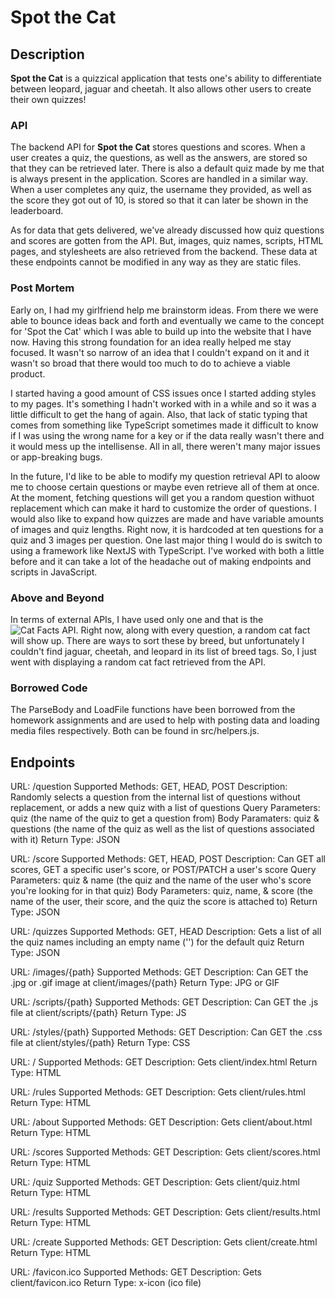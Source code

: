 # Spot the Cat

## Description

**Spot the Cat** is a quizzical application that tests one's ability to differentiate between leopard, jaguar and cheetah. It also allows other users to create their own quizzes!

### API

The backend API for **Spot the Cat** stores questions and scores. When a user creates a quiz, the questions, as well as the answers, are stored so that they can be retrieved later. There is also a default quiz made by me that is always present in the application. Scores are handled in a similar way. When a user completes any quiz, the username they provided, as well as the score they got out of 10, is stored so that it can later be shown in the leaderboard.

As for data that gets delivered, we've already discussed how quiz questions and scores are gotten from the API. But, images, quiz names, scripts, HTML pages, and stylesheets are also retrieved from the backend. These data at these endpoints cannot be modified in any way as they are static files.

### Post Mortem

Early on, I had my girlfriend help me brainstorm ideas. From there we were able to bounce ideas back and forth and eventually we came to the concept for 'Spot the Cat' which I was able to build up into the website that I have now. Having this strong foundation for an idea really helped me stay focused. It wasn't so narrow of an idea that I couldn't expand on it and it wasn't so broad that there would too much to do to achieve a viable product.

I started having a good amount of CSS issues once I started adding styles to my pages. It's something I hadn't worked with in a while and so it was a little difficult to get the hang of again. Also, that lack of static typing that comes from something like TypeScript sometimes made it difficult to know if I was using the wrong name for a key or if the data really wasn't there and it would mess up the intellisense. All in all, there weren't many major issues or app-breaking bugs.

In the future, I'd like to be able to modify my question retrieval API to aloow me to choose certain questions or maybe even retrieve all of them at once. At the moment, fetching questions will get you a random question withuot replacement which can make it hard to customize the order of questions. I would also like to expand how quizzes are made and have variable amounts of images and quiz lengths. Right now, it is hardcoded at ten questions for a quiz and 3 images per question. One last major thing I would do is switch to using a framework like NextJS with TypeScript. I've worked with both a little before and it can take a lot of the headache out of making endpoints and scripts in JavaScript.

### Above and Beyond

In terms of external APIs, I have used only one and that is the ![Cat Facts API](https://catfact.ninja/). Right now, along with every question, a random cat fact will show up. There are ways to sort these by breed, but unfortunately I couldn't find jaguar, cheetah, and leopard in its list of breed tags. So, I just went with displaying a random cat fact retrieved from the API.

### Borrowed Code

The ParseBody and LoadFile functions have been borrowed from the homework assignments and are used to help with posting data and loading media files respectively. Both can be found in src/helpers.js.

## Endpoints

URL: /question
Supported Methods: GET, HEAD, POST
Description: Randomly selects a question from the internal list of questions without replacement, or adds a new quiz with a list of questions
Query Parameters: quiz (the name of the quiz to get a question from)
Body Paramaters: quiz & questions (the name of the quiz as well as the list of questions associated with it)
Return Type: JSON

URL: /score
Supported Methods: GET, HEAD, POST
Description: Can GET all scores, GET a specific user's score, or POST/PATCH a user's score
Query Parameters: quiz & name (the quiz and the name of the user who's score you're looking for in that quiz)
Body Parameters: quiz, name, & score (the name of the user, their score, and the quiz the score is attached to)
Return Type: JSON

URL: /quizzes
Supported Methods: GET, HEAD
Description: Gets a list of all the quiz names including an empty name ('') for the default quiz
Return Type: JSON

URL: /images/{path}
Supported Methods: GET
Description: Can GET the .jpg or .gif image at client/images/{path}
Return Type: JPG or GIF

URL: /scripts/{path}
Supported Methods: GET
Description: Can GET the .js file at client/scripts/{path}
Return Type: JS

URL: /styles/{path}
Supported Methods: GET
Description: Can GET the .css file at client/styles/{path}
Return Type: CSS

URL: /
Supported Methods: GET
Description: Gets client/index.html
Return Type: HTML

URL: /rules
Supported Methods: GET
Description: Gets client/rules.html
Return Type: HTML

URL: /about
Supported Methods: GET
Description: Gets client/about.html
Return Type: HTML

URL: /scores
Supported Methods: GET
Description: Gets client/scores.html
Return Type: HTML

URL: /quiz
Supported Methods: GET
Description: Gets client/quiz.html
Return Type: HTML

URL: /results
Supported Methods: GET
Description: Gets client/results.html
Return Type: HTML

URL: /create
Supported Methods: GET
Description: Gets client/create.html
Return Type: HTML

URL: /favicon.ico
Supported Methods: GET
Description: Gets client/favicon.ico
Return Type: x-icon (ico file)
